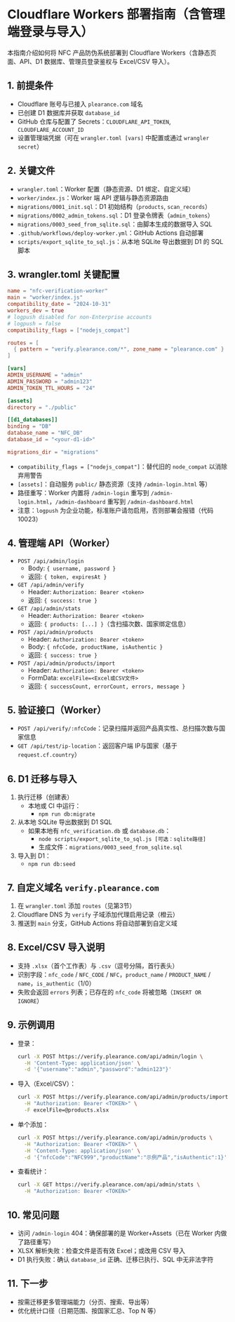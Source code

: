 # Cloudflare Workers 部署指南（含管理端登录与导入）

本指南介绍如何将 NFC 产品防伪系统部署到 Cloudflare Workers（含静态页面、API、D1 数据库、管理员登录鉴权与 Excel/CSV 导入）。

## 1. 前提条件
- Cloudflare 账号与已接入 `plearance.com` 域名
- 已创建 D1 数据库并获取 `database_id`
- GitHub 仓库与配置了 Secrets：`CLOUDFLARE_API_TOKEN`, `CLOUDFLARE_ACCOUNT_ID`
- 设置管理端凭据（可在 `wrangler.toml [vars]` 中配置或通过 `wrangler secret`）

## 2. 关键文件
- `wrangler.toml`：Worker 配置（静态资源、D1 绑定、自定义域）
- `worker/index.js`：Worker 端 API 逻辑与静态资源路由
- `migrations/0001_init.sql`：D1 初始结构（`products`, `scan_records`）
- `migrations/0002_admin_tokens.sql`：D1 登录令牌表（`admin_tokens`）
- `migrations/0003_seed_from_sqlite.sql`：由脚本生成的数据导入 SQL
- `.github/workflows/deploy-worker.yml`：GitHub Actions 自动部署
- `scripts/export_sqlite_to_sql.js`：从本地 SQLite 导出数据到 D1 的 SQL 脚本

## 3. wrangler.toml 关键配置
```toml
name = "nfc-verification-worker"
main = "worker/index.js"
compatibility_date = "2024-10-31"
workers_dev = true
# logpush disabled for non-Enterprise accounts
# logpush = false
compatibility_flags = ["nodejs_compat"]

routes = [
  { pattern = "verify.plearance.com/*", zone_name = "plearance.com" }
]

[vars]
ADMIN_USERNAME = "admin"
ADMIN_PASSWORD = "admin123"
ADMIN_TOKEN_TTL_HOURS = "24"

[assets]
directory = "./public"

[[d1_databases]]
binding = "DB"
database_name = "NFC_DB"
database_id = "<your-d1-id>"

migrations_dir = "migrations"
```

- `compatibility_flags = ["nodejs_compat"]`：替代旧的 `node_compat` 以消除弃用警告
- `[assets]`：自动服务 `public/` 静态资源（支持 `/admin-login.html` 等）
- 路径重写：Worker 内置将 `/admin-login` 重写到 `/admin-login.html`，`/admin-dashboard` 重写到 `/admin-dashboard.html`
- 注意：`logpush` 为企业功能，标准账户请勿启用，否则部署会报错（代码 10023）

## 4. 管理端 API（Worker）
- `POST /api/admin/login`
  - Body: `{ username, password }`
  - 返回: `{ token, expiresAt }`
- `GET /api/admin/verify`
  - Header: `Authorization: Bearer <token>`
  - 返回: `{ success: true }`
- `GET /api/admin/stats`
  - Header: `Authorization: Bearer <token>`
  - 返回: `{ products: [...] }`（含扫描次数、国家绑定信息）
- `POST /api/admin/products`
  - Header: `Authorization: Bearer <token>`
  - Body: `{ nfcCode, productName, isAuthentic }`
  - 返回: `{ success: true }`
- `POST /api/admin/products/import`
  - Header: `Authorization: Bearer <token>`
  - FormData: `excelFile=<Excel或CSV文件>`
  - 返回: `{ successCount, errorCount, errors, message }`

## 5. 验证接口（Worker）
- `POST /api/verify/:nfcCode`：记录扫描并返回产品真实性、总扫描次数与国家信息
- `GET /api/test/ip-location`：返回客户端 IP与国家（基于 `request.cf.country`）

## 6. D1 迁移与导入
1. 执行迁移（创建表）
   - 本地或 CI 中运行：
     - `npm run db:migrate`
2. 从本地 SQLite 导出数据到 D1 SQL
   - 如果本地有 `nfc_verification.db` 或 `database.db`：
     - `node scripts/export_sqlite_to_sql.js [可选：sqlite路径]`
     - 生成文件：`migrations/0003_seed_from_sqlite.sql`
3. 导入到 D1：
   - `npm run db:seed`

## 7. 自定义域名 `verify.plearance.com`
1. 在 `wrangler.toml` 添加 `routes`（见第3节）
2. Cloudflare DNS 为 `verify` 子域添加代理启用记录（橙云）
3. 推送到 `main` 分支，GitHub Actions 将自动部署到自定义域

## 8. Excel/CSV 导入说明
- 支持 `.xlsx`（首个工作表）与 `.csv`（逗号分隔，首行表头）
- 识别字段：`nfc_code` / `NFC_CODE` / `NFC`，`product_name` / `PRODUCT_NAME` / `name`，`is_authentic`（1/0）
- 失败会返回 `errors` 列表；已存在的 `nfc_code` 将被忽略（`INSERT OR IGNORE`）

## 9. 示例调用
- 登录：
  ```bash
  curl -X POST https://verify.plearance.com/api/admin/login \
    -H 'Content-Type: application/json' \
    -d '{"username":"admin","password":"admin123"}'
  ```
- 导入（Excel/CSV）：
  ```bash
  curl -X POST https://verify.plearance.com/api/admin/products/import \
    -H "Authorization: Bearer <TOKEN>" \
    -F excelFile=@products.xlsx
  ```
- 单个添加：
  ```bash
  curl -X POST https://verify.plearance.com/api/admin/products \
    -H "Authorization: Bearer <TOKEN>" \
    -H 'Content-Type: application/json' \
    -d '{"nfcCode":"NFC999","productName":"示例产品","isAuthentic":1}'
  ```
- 查看统计：
  ```bash
  curl -X GET https://verify.plearance.com/api/admin/stats \
    -H "Authorization: Bearer <TOKEN>"
  ```

## 10. 常见问题
- 访问 `/admin-login` 404：确保部署的是 Worker+Assets（已在 Worker 内做了路径重写）
- XLSX 解析失败：检查文件是否有效 Excel；或改用 CSV 导入
- D1 执行失败：确认 `database_id` 正确、迁移已执行、SQL 中无非法字符

## 11. 下一步
- 按需迁移更多管理端能力（分页、搜索、导出等）
- 优化统计口径（日期范围、按国家汇总、Top N 等）